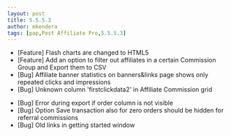 ```yaml
---
layout: post
title: 5.5.5.3
author: mkendera
tags: [pap,Post Affiliate Pro,5.5.5.3]
---
```


- [Feature] Flash charts are changed to HTML5
- [Feature] Add an option to filter out affiliates in a certain Commission Group and Export them to CSV
- [Bug] Affiliate banner statistics on banners&links page shows only repeated clicks and impressions
- [Bug] Unknown column 'firstclickdata2' in Affiliate Commission grid

<!--more-->

- [Bug] Error during export if order column is not visible
- [Bug] Option Save transaction also for zero orders should be hidden for referral commissions
- [Bug] Old links in getting started window
